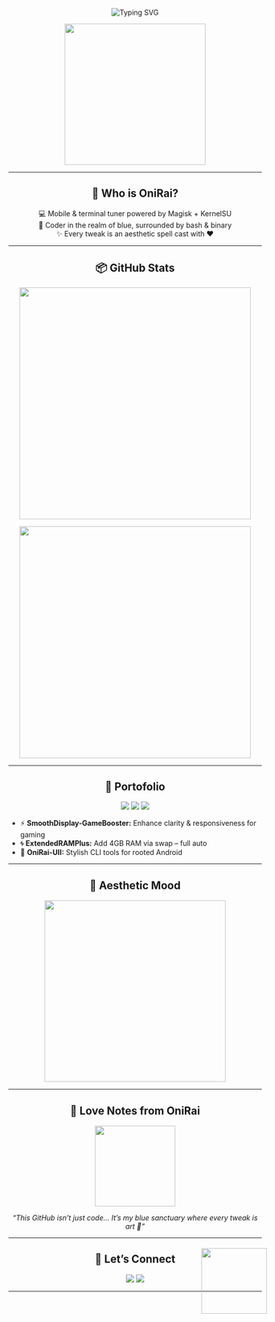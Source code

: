 <!-- WELCOME HEADER -->
<p align="center">
  <img src="https://readme-typing-svg.demolab.com?font=Fira+Code&weight=700&size=28&pause=1000&color=00BFFF&center=true&vCenter=true&width=600&lines=WELCOME+TO+ONIRAI+PROFILE+💙;Terminal+Wibu+Dev+in+Blue+World;Let's+code+with+love+and+style..." alt="Typing SVG" />
</p>

<!-- WAIFU AESTHETIC -->
<p align="center">
  <img src="https://media.tenor.com/KmMg25yV8icAAAAC/blue-anime.gif" width="280px" />
</p>

---

<h2 align="center">🩵 Who is OniRai?</h2>
<p align="center">
  💻 Mobile & terminal tuner powered by Magisk + KernelSU <br>
  🌌 Coder in the realm of blue, surrounded by bash & binary <br>
  ✨ Every tweak is an aesthetic spell cast with ❤️
</p>

---

<h2 align="center">📦 GitHub Stats</h2>
<p align="center">
  <img src="https://github-readme-stats.vercel.app/api?username=OniRai&show_icons=true&theme=blueberry&hide_border=true&bg_color=00000000&title_color=00bfff&icon_color=00bfff&text_color=5dade2" width="460px" />
</p>
<p align="center">
  <img src="https://github-readme-streak-stats.herokuapp.com?user=OniRai&theme=blueberry&hide_border=true&background=FFFFFF00&ring=00BFFF&fire=00BFFF&currStreakLabel=00BFFF" width="460px" />
</p>

---

<h2 align="center">🌟 Portofolio</h2>
<p align="center">
  <img src="https://img.shields.io/badge/Made%20with-Termux-00BFFF?style=for-the-badge&logo=gnubash&logoColor=white"/>
  <img src="https://img.shields.io/badge/Modding-KernelSU-00BFFF?style=for-the-badge&logo=android"/>
  <img src="https://img.shields.io/badge/Style-WibuClean-00BFFF?style=for-the-badge"/>
</p>

<ul>
  <li>⚡ <b>SmoothDisplay-GameBooster:</b> Enhance clarity & responsiveness for gaming</li>
  <li>🌀 <b>ExtendedRAMPlus:</b> Add 4GB RAM via swap – full auto</li>
  <li>🎨 <b>OniRai-UII:</b> Stylish CLI tools for rooted Android</li>
</ul>

---

<h2 align="center">🌈 Aesthetic Mood</h2>
<p align="center">
  <img src="https://media.tenor.com/b2uWl5n2NB0AAAAC/music-anime-spectrum.gif" width="360px" />
</p>

---

<h2 align="center">💬 Love Notes from OniRai</h2>
<p align="center">
  <img src="https://media.tenor.com/SVn0ULWMBlsAAAAC/anime-wink.gif" width="160px" />
</p>

<p align="center"><i>“This GitHub isn’t just code...  
It’s my blue sanctuary where every tweak is art 💙”</i></p>

---

<h2 align="center">🔗 Let’s Connect</h2>
<p align="center">
  <a href="https://github.com/OniRai"><img src="https://img.shields.io/badge/GitHub-OniRai-00BFFF?style=for-the-badge&logo=github" /></a>
  <a href="https://vt.tiktok.com/ZSB69hq4H/"><img src="https://img.shields.io/badge/TikTok-fromcn.id-00BFFF?style=for-the-badge&logo=tiktok" /></a>
</p>

---

<!-- ANIME SVG WAIFU IN CORNER -->
<img src="https://raw.githubusercontent.com/kevinzunigaa/waifu-invader/main/waifu-right-4.png" align="right" width="130px" style="margin-right: -10px; margin-top: -100px; pointer-events: none;" />

<!-- OPTIONAL: PARTICLE RAIN EFFECT (HTML only works on some viewers) -->
<!-- Can also be added via GitHub Pages -->

<!-- END -->
